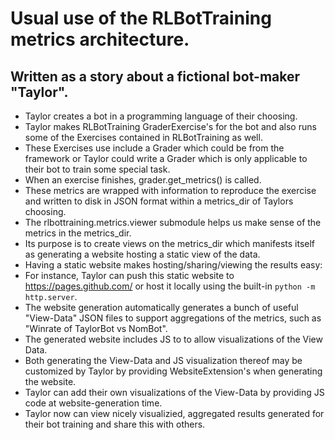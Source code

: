 # Usual use of the RLBotTraining metrics architecture.
## Written as a story about a fictional bot-maker "Taylor".

- Taylor creates a bot in a programming language of their choosing.
- Taylor makes RLBotTraining GraderExercise's for the bot and also runs some of the Exercises contained in RLBotTraining as well.
- These Exercises use include a Grader which could be from the framework or Taylor could write a Grader which is only applicable to their bot to train some special task.
- When an exercise finishes, grader.get_metrics() is called.
- These metrics are wrapped with information to reproduce the exercise and written to disk in JSON format within a metrics_dir of Taylors choosing.
- The rlbottraining.metrics.viewer submodule helps us make sense of the metrics in the metrics_dir.
- Its purpose is to create views on the metrics_dir which manifests itself as generating a website hosting a static view of the data.
- Having a static website makes hosting/sharing/viewing the results easy:
- For instance, Taylor can push this static website to https://pages.github.com/ or host it locally using the built-in `python -m http.server`.
- The website generation automatically generates a bunch of useful "View-Data" JSON files to support aggregations of the metrics, such as "Winrate of TaylorBot vs NomBot".
- The generated website includes JS to to allow visualizations of the View Data.
- Both generating the View-Data and JS visualization thereof may be customized by Taylor by providing WebsiteExtension's when generating the website.
- Taylor can add their own visualizations of the View-Data by providing JS code at website-generation time.
- Taylor now can view nicely visualizied, aggregated results generated for their bot training and share this with others.
